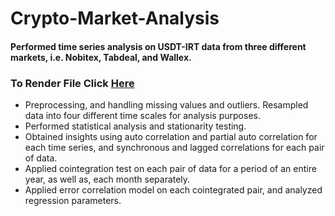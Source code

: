 # Crypto-Market-Analysis
<h4>Performed time series analysis on USDT-IRT data from three different markets, i.e. Nobitex, Tabdeal, and Wallex.</h4>
<h3>To Render File Click <a href="https://nbviewer.org/github/SarinaJami/Stock_Market_Analysis/blob/main/main.ipynb">Here</a></h3>
<ul>
  <li>
    Preprocessing, and handling missing values and outliers. Resampled data into four different time scales for analysis purposes.
  </li>
  <li>
    Performed statistical analysis and stationarity testing.
  </li>
  <li>
    Obtained insights using auto correlation and partial auto correlation for each time series, and synchronous and lagged correlations for each pair of data.
  </li>
  <li>
    Applied cointegration test on each pair of data for a period of an entire year, as well as, each month separately.
  </li>
  <li>
    Applied error correlation model on each cointegrated pair, and analyzed regression parameters.
  </li>
</ul>
